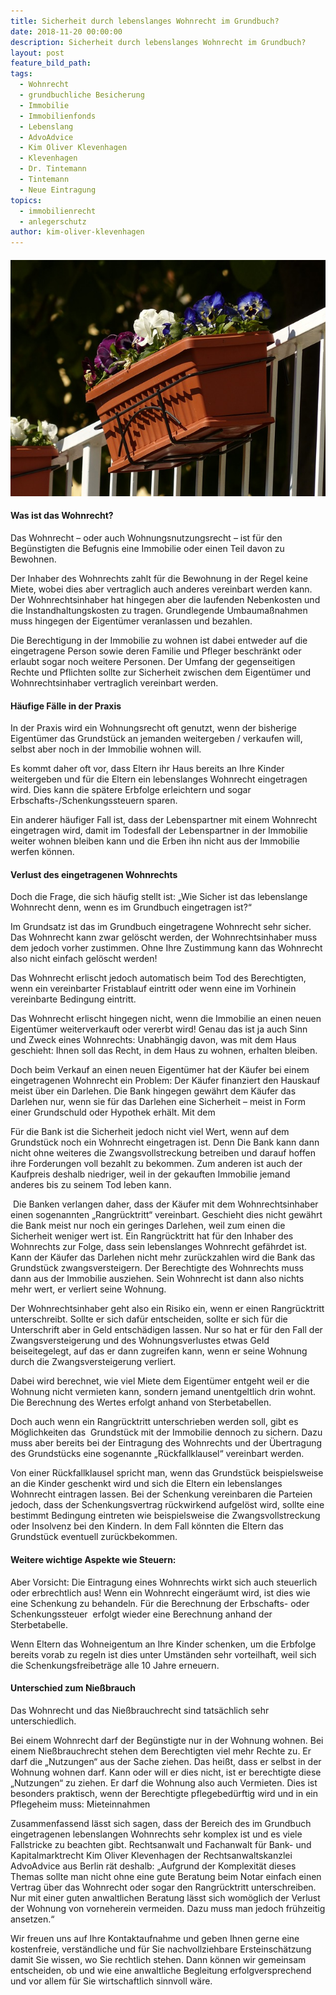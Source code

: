 ```yaml
---
title: Sicherheit durch lebenslanges Wohnrecht im Grundbuch?
date: 2018-11-20 00:00:00
description: Sicherheit durch lebenslanges Wohnrecht im Grundbuch?
layout: post
feature_bild_path:
tags:
  - Wohnrecht
  - grundbuchliche Besicherung
  - Immobilie
  - Immobilienfonds
  - Lebenslang
  - AdvoAdvice
  - Kim Oliver Klevenhagen
  - Klevenhagen
  - Dr. Tintemann
  - Tintemann
  - Neue Eintragung
topics:
  - immobilienrecht
  - anlegerschutz
author: kim-oliver-klevenhagen
---
```


#### ![](/uploads/balcony-plants-357702-640.jpg)

#### Was ist das Wohnrecht?

Das Wohnrecht – oder auch Wohnungsnutzungsrecht – ist für den Begünstigten die Befugnis eine Immobilie oder einen Teil davon zu Bewohnen.

Der Inhaber des Wohnrechts zahlt für die Bewohnung in der Regel keine Miete, wobei dies aber vertraglich auch anderes vereinbart werden kann. Der Wohnrechtsinhaber hat hingegen aber die laufenden Nebenkosten und die Instandhaltungskosten zu tragen. Grundlegende Umbaumaßnahmen muss hingegen der Eigentümer veranlassen und bezahlen.

Die Berechtigung in der Immobilie zu wohnen ist dabei entweder auf die eingetragene Person sowie deren Familie und Pfleger beschränkt oder erlaubt sogar noch weitere Personen. Der Umfang der gegenseitigen Rechte und Pflichten sollte zur Sicherheit zwischen dem Eigentümer und Wohnrechtsinhaber vertraglich vereinbart werden.

#### Häufige Fälle in der Praxis

In der Praxis wird ein Wohnungsrecht oft genutzt, wenn der bisherige Eigentümer das Grundstück an jemanden weitergeben / verkaufen will, selbst aber noch in der Immobilie wohnen will.

Es kommt daher oft vor, dass Eltern ihr Haus bereits an Ihre Kinder weitergeben und für die Eltern ein lebenslanges Wohnrecht eingetragen wird. Dies kann die spätere Erbfolge erleichtern und sogar Erbschafts-/Schenkungssteuern sparen.

Ein anderer häufiger Fall ist, dass der Lebenspartner mit einem Wohnrecht eingetragen wird, damit im Todesfall der Lebenspartner in der Immobilie weiter wohnen bleiben kann und die Erben ihn nicht aus der Immobilie werfen können.

#### Verlust des eingetragenen Wohnrechts

Doch die Frage, die sich häufig stellt ist: „Wie Sicher ist das lebenslange Wohnrecht denn, wenn es im Grundbuch eingetragen ist?“

Im Grundsatz ist das im Grundbuch eingetragene Wohnrecht sehr sicher. Das Wohnrecht kann zwar gelöscht werden, der Wohnrechtsinhaber muss dem jedoch vorher zustimmen. Ohne Ihre Zustimmung kann das Wohnrecht also nicht einfach gelöscht werden!

Das Wohnrecht erlischt jedoch automatisch beim Tod des Berechtigten, wenn ein vereinbarter Fristablauf eintritt oder wenn eine im Vorhinein vereinbarte Bedingung eintritt.

Das Wohnrecht erlischt hingegen nicht, wenn die Immobilie an einen neuen Eigentümer weiterverkauft oder vererbt wird! Genau das ist ja auch Sinn und Zweck eines Wohnrechts: Unabhängig davon, was mit dem Haus geschieht: Ihnen soll das Recht, in dem Haus zu wohnen, erhalten bleiben.

Doch beim Verkauf an einen neuen Eigentümer hat der Käufer bei einem eingetragenen Wohnrecht ein Problem: Der Käufer finanziert den Hauskauf meist über ein Darlehen. Die Bank hingegen gewährt dem Käufer das Darlehen nur, wenn sie für das Darlehen eine Sicherheit – meist in Form einer Grundschuld oder Hypothek erhält. Mit dem

Für die Bank ist die Sicherheit jedoch nicht viel Wert, wenn auf dem Grundstück noch ein Wohnrecht eingetragen ist. Denn Die Bank kann dann nicht ohne weiteres die Zwangsvollstreckung betreiben und darauf hoffen ihre Forderungen voll bezahlt zu bekommen. Zum anderen ist auch der Kaufpreis deshalb niedriger, weil in der gekauften Immobilie jemand anderes bis zu seinem Tod leben kann.

 Die Banken verlangen daher, dass der Käufer mit dem Wohnrechtsinhaber einen sogenannten „Rangrücktritt“ vereinbart. Geschieht dies nicht gewährt die Bank meist nur noch ein geringes Darlehen, weil zum einen die Sicherheit weniger wert ist. Ein Rangrücktritt hat für den Inhaber des Wohnrechts zur Folge, dass sein lebenslanges Wohnrecht gefährdet ist. Kann der Käufer das Darlehen nicht mehr zurückzahlen wird die Bank das Grundstück zwangsversteigern. Der Berechtigte des Wohnrechts muss dann aus der Immobilie ausziehen. Sein Wohnrecht ist dann also nichts mehr wert, er verliert seine Wohnung.

Der Wohnrechtsinhaber geht also ein Risiko ein, wenn er einen Rangrücktritt unterschreibt. Sollte er sich dafür entscheiden, sollte er sich für die Unterschrift aber in Geld entschädigen lassen. Nur so hat er für den Fall der Zwangsversteigerung und des Wohnungsverlustes etwas Geld beiseitegelegt, auf das er dann zugreifen kann, wenn er seine Wohnung durch die Zwangsversteigerung verliert.

Dabei wird berechnet, wie viel Miete dem Eigentümer entgeht weil er die Wohnung nicht vermieten kann, sondern jemand unentgeltlich drin wohnt. Die Berechnung des Wertes erfolgt anhand von Sterbetabellen.

Doch auch wenn ein Rangrücktritt unterschrieben werden soll, gibt es Möglichkeiten das  Grundstück mit der Immobilie dennoch zu sichern. Dazu muss aber bereits bei der Eintragung des Wohnrechts und der Übertragung des Grundstücks eine sogenannte „Rückfallklausel“ vereinbart werden.

Von einer Rückfallklausel spricht man, wenn das Grundstück beispielsweise an die Kinder geschenkt wird und sich die Eltern ein lebenslanges Wohnrecht eintragen lassen. Bei der Schenkung vereinbaren die Parteien jedoch, dass der Schenkungsvertrag rückwirkend aufgelöst wird, sollte eine bestimmt Bedingung eintreten wie beispielsweise die Zwangsvollstreckung oder Insolvenz bei den Kindern. In dem Fall könnten die Eltern das Grundstück eventuell zurückbekommen.

#### Weitere wichtige Aspekte wie Steuern:

Aber Vorsicht: Die Eintragung eines Wohnrechts wirkt sich auch steuerlich oder erbrechtlich aus! Wenn ein Wohnrecht eingeräumt wird, ist dies wie eine Schenkung zu behandeln. Für die Berechnung der Erbschafts- oder Schenkungssteuer  erfolgt wieder eine Berechnung anhand der Sterbetabelle.

Wenn Eltern das Wohneigentum an Ihre Kinder schenken, um die Erbfolge bereits vorab zu regeln ist dies unter Umständen sehr vorteilhaft, weil sich die Schenkungsfreibeträge alle 10 Jahre erneuern.

#### Unterschied zum Nießbrauch

Das Wohnrecht und das Nießbrauchrecht sind tatsächlich sehr unterschiedlich.

Bei einem Wohnrecht darf der Begünstigte nur in der Wohnung wohnen. Bei einem Nießbrauchrecht stehen dem Berechtigten viel mehr Rechte zu. Er darf die „Nutzungen“ aus der Sache ziehen. Das heißt, dass er selbst in der Wohnung wohnen darf. Kann oder will er dies nicht, ist er berechtigte diese „Nutzungen“ zu ziehen. Er darf die Wohnung also auch Vermieten. Dies ist besonders praktisch, wenn der Berechtigte pflegebedürftig wird und in ein Pflegeheim muss: Mieteinnahmen

Zusammenfassend lässt sich sagen, dass der Bereich des im Grundbuch eingetragenen lebenslangen Wohnrechts sehr komplex ist und es viele Fallstricke zu beachten gibt. Rechtsanwalt und Fachanwalt für Bank- und Kapitalmarktrecht Kim Oliver Klevenhagen der Rechtsanwaltskanzlei AdvoAdvice aus Berlin rät deshalb: „Aufgrund der Komplexität dieses Themas sollte man nicht ohne eine gute Beratung beim Notar einfach einen Vertrag über das Wohnrecht oder sogar den Rangrücktritt unterschreiben. Nur mit einer guten anwaltlichen Beratung lässt sich womöglich der Verlust der Wohnung von vorneherein vermeiden. Dazu muss man jedoch frühzeitig ansetzen.“

Wir freuen uns auf Ihre Kontaktaufnahme und geben Ihnen gerne eine kostenfreie, verständliche und für Sie nachvollziehbare Ersteinschätzung damit Sie wissen, wo Sie rechtlich stehen. Dann können wir gemeinsam entscheiden, ob und wie eine anwaltliche Begleitung erfolgversprechend und vor allem für Sie wirtschaftlich sinnvoll wäre.